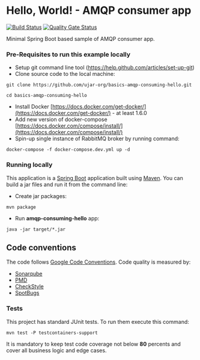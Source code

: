 # Hello, World! - AMQP consumer app

[![Build Status](https://drone.c2a2.com/api/badges/ujar-org/basics-amqp-consuming-hello/status.svg)](https://drone.c2a2.com/ujar-org/basics-amqp-consuming-hello)
[![Quality Gate Status](https://sonarqube.c2a2.com/api/project_badges/measure?project=ujar-org%3Abasics-amqp-consuming-hello&metric=alert_status&token=02217f23c2c84eb94473d39b0e1aad6db816fc8b)](https://sonarqube.c2a2.com/dashboard?id=ujar-org%3Abasics-amqp-consuming-hello)

Minimal Spring Boot based sample of AMQP consumer app.

### Pre-Requisites to run this example locally

- Setup git command line tool (https://help.github.com/articles/set-up-git)
- Clone source code to the local machine:

```
git clone https://github.com/ujar-org/basics-amqp-consuming-hello.git

cd basics-amqp-consuming-hello
```

- Install Docker [https://docs.docker.com/get-docker/](https://docs.docker.com/get-docker/) - at least 1.6.0
- Add new version of docker-compose [https://docs.docker.com/compose/install/](https://docs.docker.com/compose/install/)
- Spin-up single instance of RabbitMQ broker by running command:

```
docker-compose -f docker-compose.dev.yml up -d
```

### Running locally

This application is a [Spring Boot](https://spring.io/guides/gs/spring-boot) application built
using [Maven](https://spring.io/guides/gs/maven/). You can build a jar files and run it from the command line:

- Create jar packages:

```
mvn package
```

- Run **amqp-consuming-hello** app:

```
java -jar target/*.jar
```

## Code conventions

The code follows [Google Code Conventions](https://google.github.io/styleguide/javaguide.html). Code
quality is measured by:

- [Sonarqube](https://sonarqube.c2a2.com/dashboard?id=ujar-org%3Abasics-amqp-consuming-hello)
- [PMD](https://pmd.github.io/)
- [CheckStyle](https://checkstyle.sourceforge.io/)
- [SpotBugs](https://spotbugs.github.io/)

### Tests

This project has standard JUnit tests. To run them execute this command:

```
mvn test -P testcontainers-support
```

It is mandatory to keep test code coverage not below **80** percents and cover all business logic and edge cases.
